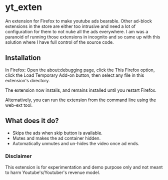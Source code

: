 # yt_exten

An extension for Firefox to make youtube ads bearable. Other ad-block extensions in the store are either too intrusive and need a lot of configuration for them to not nuke all the ads everywhere. I am was a paranoid of running those extensions in incognito and so came up with this solution where I have full control of the source code.

## Installation
In Firefox: Open the about:debugging page, click the This Firefox option, click the Load Temporary Add-on button, then select any file in this extension's directory.

The extension now installs, and remains installed until you restart Firefox.

Alternatively, you can run the extension from the command line using the web-ext tool.

## What does it do?

* Skips the ads when skip button is available.
* Mutes and makes the ad container hidden.
* Automatically unmutes and un-hides the video once ad ends.

### Disclaimer
This extension is for experimentation and demo purpose only and not meant to harm Youtube's/Youtuber's revenue model.
